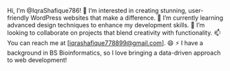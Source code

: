 Hi, I’m @IqraShafique786!
👀 I’m interested in creating stunning, user-friendly WordPress websites that make a difference.
🌱 I’m currently learning advanced design techniques to enhance my development skills.
💞️ I’m looking to collaborate on projects that blend creativity with functionality.
📫 You can reach me at [iqrashafique778899@gmail.com].
😄 
⚡  I have a background in BS Bioinformatics, so I love bringing a data-driven approach to web development!


